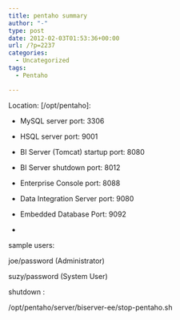 ```yaml
---
title: pentaho summary
author: "-"
type: post
date: 2012-02-03T01:53:36+00:00
url: /?p=2237
categories:
  - Uncategorized
tags:
  - Pentaho

---
```

Location: [/opt/pentaho]:

- MySQL server port: 3306
  
- HSQL server port: 9001
  
- BI Server (Tomcat) startup port: 8080
  
- BI Server shutdown port: 8012
  
- Enterprise Console port: 8088
  
- Data Integration Server port: 9080
  
- Embedded Database Port: 9092

-

sample users:

joe/password (Administrator)
  
suzy/password (System User)

shutdown :

/opt/pentaho/server/biserver-ee/stop-pentaho.sh
